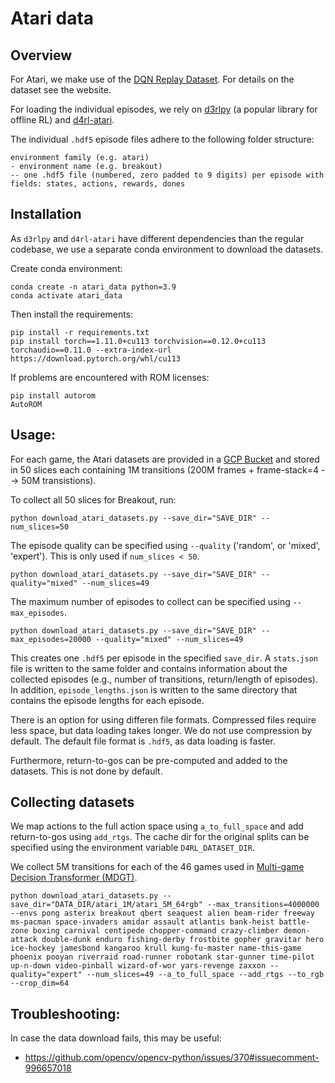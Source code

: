 # Atari data

## Overview 
For Atari, we make use of the [DQN Replay Dataset](https://research.google/tools/datasets/dqn-replay/).
For details on the dataset see the website. 

For loading the individual episodes, we rely on [d3rlpy](https://github.com/takuseno/d3rlpy) (a popular library for offline RL) and 
[d4rl-atari](https://github.com/takuseno/d4rl-atari).

The individual `.hdf5` episode files adhere to the following folder structure:
```
environment family (e.g. atari)
- environment name (e.g. breakout)
-- one .hdf5 file (numbered, zero padded to 9 digits) per episode with fields: states, actions, rewards, dones
```

## Installation
As `d3rlpy` and `d4rl-atari` have different dependencies than the regular codebase, we use a separate conda environment
to download the datasets.

Create conda environment:

```
conda create -n atari_data python=3.9
conda activate atari_data
```

Then install the requirements:
```
pip install -r requirements.txt
pip install torch==1.11.0+cu113 torchvision==0.12.0+cu113 torchaudio==0.11.0 --extra-index-url https://download.pytorch.org/whl/cu113
```

If problems are encountered with ROM licenses: 
```
pip install autorom
AutoROM
```

## Usage:
For each game, the Atari datasets are provided in a [GCP Bucket](https://console.cloud.google.com/storage/browser/atari-replay-datasets) and stored in 50 slices each containing 1M transitions (200M frames + frame-stack=4 --> 50M transistions).

To collect all 50 slices for Breakout, run: 
```
python download_atari_datasets.py --save_dir="SAVE_DIR" --num_slices=50
```

The episode quality can be specified using `--quality` ('random', or 'mixed', 'expert'). This is only used if `num_slices < 50`.
```
python download_atari_datasets.py --save_dir="SAVE_DIR" --quality="mixed" --num_slices=49
```

The maximum number of episodes to collect can be specified using `--max_episodes`.
```
python download_atari_datasets.py --save_dir="SAVE_DIR" --max_episodes=20000 --quality="mixed" --num_slices=49
```

This creates one `.hdf5` per episode in the specified `save_dir`. A `stats.json` file is written
to the same folder and contains information about the collected episodes (e.g., number of transitions, return/length of episodes).
In addition, `episode_lengths.json` is written to the same directory that contains the episode lengths for each episode.

There is an option for using differen file formats. Compressed files require less space, but data loading takes longer. 
We do not use compression by default. The default file format is `.hdf5`, as data loading is faster. 

Furthermore, return-to-gos can be pre-computed and added to the datasets. This is not done by default.

## Collecting datasets
We map actions to the full action space using `a_to_full_space` and add return-to-gos using `add_rtgs`. 
The cache dir for the original splits can be specified using the environment variable `D4RL_DATASET_DIR`.

We collect 5M transitions for each of the 46 games used in [Multi-game Decision Transformer (MDGT)](https://arxiv.org/abs/2205.15241).
```
python download_atari_datasets.py --save_dir="DATA_DIR/atari_1M/atari_5M_64rgb" --max_transitions=4000000 --envs pong asterix breakout qbert seaquest alien beam-rider freeway ms-pacman space-invaders amidar assault atlantis bank-heist battle-zone boxing carnival centipede chopper-command crazy-climber demon-attack double-dunk enduro fishing-derby frostbite gopher gravitar hero ice-hockey jamesbond kangaroo krull kung-fu-master name-this-game phoenix pooyan riverraid road-runner robotank star-gunner time-pilot up-n-down video-pinball wizard-of-wor yars-revenge zaxxon --quality="expert" --num_slices=49 --a_to_full_space --add_rtgs --to_rgb --crop_dim=64
```
## Troubleshooting: 
In case the data download fails, this may be useful: 
- https://github.com/opencv/opencv-python/issues/370#issuecomment-996657018

